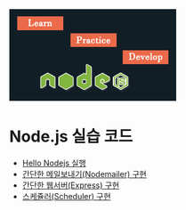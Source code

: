 <img src="../images/nodejs_practice.png" width="300">

# Node.js 실습 코드
- [Hello Nodejs 실행      ](./hello.js)
- [간단한 메일보내기(Nodemailer) 구현   ](./P10_mailsend/)
- [간단한 웹서버(Express) 구현         ](./P11_express/)
- [스케쥴러(Scheduler) 구현           ](./P12_scheduler/)

